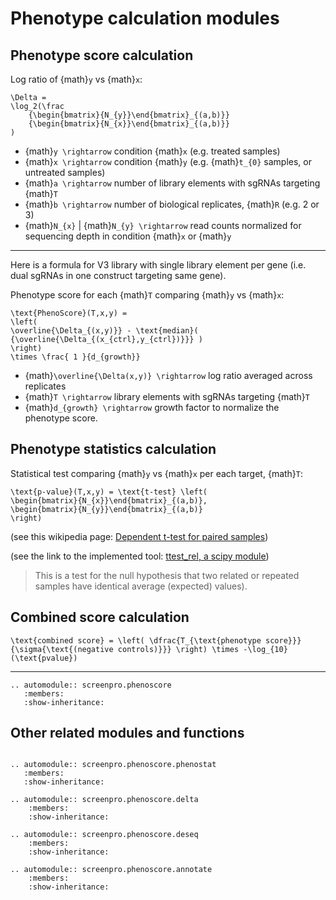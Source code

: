 # Phenotype calculation modules

## Phenotype score calculation

Log ratio of {math}`y` vs {math}`x`:

```{math}
\Delta =
\log_2(\frac
    {\begin{bmatrix}{N_{y}}\end{bmatrix}_{(a,b)}}
    {\begin{bmatrix}{N_{x}}\end{bmatrix}_{(a,b)}}
)
```

-   {math}`y \rightarrow` condition {math}`x` (e.g. treated samples)
-   {math}`x \rightarrow` condition {math}`y` (e.g. {math}`t_{0}` samples, or untreated samples)
-   {math}`a \rightarrow` number of library elements with sgRNAs targeting {math}`T`
-   {math}`b \rightarrow` number of biological replicates, {math}`R` (e.g. 2 or 3)
-   {math}`N_{x}` \| {math}`N_{y} \rightarrow` read counts normalized for sequencing
    depth in condition {math}`x` or {math}`y`

___

Here is a formula for V3 library with single library element per gene
(i.e. dual sgRNAs in one construct targeting same gene).

Phenotype score for each {math}`T` comparing {math}`y` vs {math}`x`:

```{math}
\text{PhenoScore}(T,x,y) =
\left(
\overline{\Delta_{(x,y)}} - \text{median}( {\overline{\Delta_{(x_{ctrl},y_{ctrl})}}} )
\right)
\times \frac{ 1 }{d_{growth}}
```

-   {math}`\overline{\Delta(x,y)} \rightarrow` log ratio averaged across
    replicates
-   {math}`T \rightarrow` library elements with sgRNAs targeting {math}`T`
-   {math}`d_{growth} \rightarrow` growth factor to normalize the phenotype
    score.

## Phenotype statistics calculation

Statistical test comparing {math}`y` vs {math}`x` per each target, {math}`T`:

```{math}
\text{p-value}(T,x,y) = \text{t-test} \left(
\begin{bmatrix}{N_{x}}\end{bmatrix}_{(a,b)},
\begin{bmatrix}{N_{y}}\end{bmatrix}_{(a,b)}
\right)
```

(see this wikipedia page: [Dependent t-test for paired
samples](https://en.wikipedia.org/wiki/Student%27s_t-test#Dependent_t-test_for_paired_samples))

(see the link to the implemented tool: [ttest_rel, a scipy
module](https://docs.scipy.org/doc/scipy/reference/generated/scipy.stats.ttest_rel.html))

> This is a test for the null hypothesis that two related or repeated
> samples have identical average (expected) values).

## Combined score calculation

```{math}
\text{combined score} = \left( \dfrac{T_{\text{phenotype score}}}{\sigma{\text{(negative controls)}}} \right) \times -\log_{10}(\text{pvalue})
```

___

```{eval-rst}
.. automodule:: screenpro.phenoscore
   :members:
   :show-inheritance:

```

## Other related modules and functions

```{eval-rst}

.. automodule:: screenpro.phenoscore.phenostat
   :members:
   :show-inheritance:

.. automodule:: screenpro.phenoscore.delta
    :members:
    :show-inheritance:

.. automodule:: screenpro.phenoscore.deseq
    :members:
    :show-inheritance:

.. automodule:: screenpro.phenoscore.annotate
    :members:
    :show-inheritance:

```
